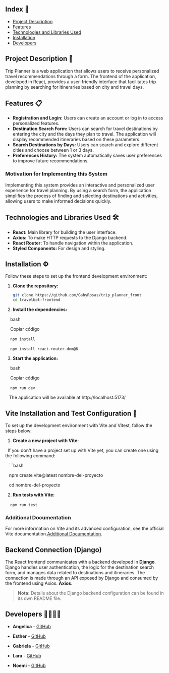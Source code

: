 ## Index 📑  
- [Project Description](#project-description-)  
- [Features](#features-)  
- [Technologies and Libraries Used](#technologies-and-libraries-used-)  
- [Installation](#installation-)  
- [Developers](#developers-)

## Project Description 📖 

Trip Planner is a web application that allows users to receive personalized travel recommendations through a form. The frontend of the application, developed in React, provides a user-friendly interface that facilitates trip planning by searching for itineraries based on city and travel days.

## Features 📋

- **Registration and Login:** Users can create an account or log in to access personalized features.
- **Destination Search Form:** Users can search for travel destinations by entering the city and the days they plan to travel. The application will display recommended itineraries based on these parameters.
- **Search Destinations by Days:** Users can search and explore different cities and choose between 1 or 3 days.
- **Preferences History:** The system automatically saves user preferences to improve future recommendations.

### Motivation for Implementing this System

Implementing this system provides an interactive and personalized user experience for travel planning. By using a search form, the application simplifies the process of finding and selecting destinations and activities, allowing users to make informed decisions quickly.

## Technologies and Libraries Used 🛠️

- **React:** Main library for building the user interface.
- **Axios:** To make HTTP requests to the Django backend.
- **React Router:** To handle navigation within the application.
- **Styled Components:** For design and styling.

## Installation ⚙️

Follow these steps to set up the frontend development environment:

1. **Clone the repository:**

   ```bash
   git clone https://github.com/GabyRosas/trip_planner_front
   cd travelbot-frontend

2. **Install the dependencies:**

    bash

    Copiar código

    `npm install`

    `npm install react-router-dom@6`


3. **Start the application:**

    bash

    Copiar código

    `npm run dev`

   The application will be available at http://localhost:5173/


## Vite Installation and Test Configuration 🧪

To set up the development environment with Vite and Vitest, follow the steps below:

1. **Create a new project with Vite:**

  If you don't have a project set up with Vite yet, you can create one using the following command:

   ```bash

   npm create vite@latest nombre-del-proyecto

   cd nombre-del-proyecto

2. **Run tests with Vite:**

       `npm run test`

 ### Additional Documentation

For more information on Vite and its advanced configuration, see the official Vite documentation.[Additional Documentation](https://vitejs.dev/).


## Backend Connection (Django)

The React frontend communicates with a backend developed in **Django**. Django handles user authentication, the logic for the destination search form, and manages data related to destinations and itineraries. The connection is made through an API exposed by Django and consumed by the frontend using Axios. **Axios**.

> **Nota:** Details about the Django backend configuration can be found in its own README file.


## Developers 👩‍💻👩‍💻

- **Angelica** - [GitHub](https://github.com/Angelica2013)

- **Esther** - [GitHub](https://github.com/Fire-Fairy84)

- **Gabriela** - [GitHub](https://github.com/GabyRosas)

- **Lara** - [GitHub](https://github.com/laradrb)

- **Noemi** - [GitHub](https://github.com/noemipeteilh)